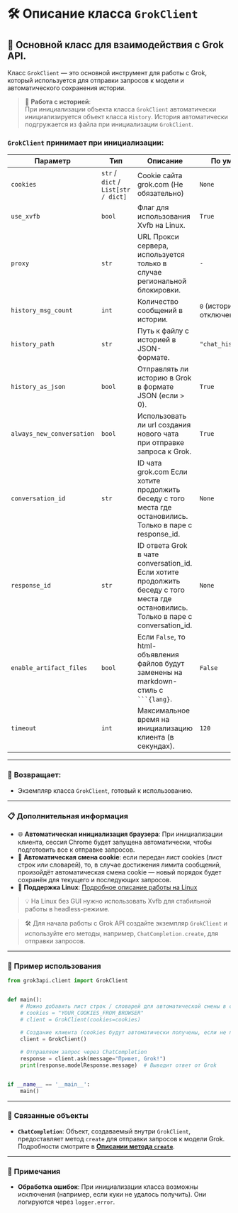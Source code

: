 # 🛠️ Описание класса `GrokClient`

## 🚀 Основной класс для взаимодействия с Grok API.

Класс `GrokClient` — это основной инструмент для работы с Grok, который используется для отправки запросов к модели и автоматического сохранения истории.

> 📁 **Работа с историей**:  
> При инициализации объекта класса `GrokClient` автоматически инициализируется объект класса `History`. История автоматически подгружается из файла при инициализации `GrokClient`.


### `GrokClient` принимает при инициализации:

| Параметр                  | Тип                                 | Описание                                                                                                                             | По умолчанию            |  
|---------------------------|-------------------------------------|--------------------------------------------------------------------------------------------------------------------------------------|-------------------------|
| `cookies`                 | `str` / `dict` / `List[str / dict]` | Cookie сайта grok.com (Не обязательно)                                                                                               | `None`                  |
| `use_xvfb`                | `bool`                              | Флаг для использования Xvfb на Linux.                                                                                                | `True`                  |
| `proxy`                   | `str`                               | URL Прокси сервера, используется только в случае региональной блокировки.                                                            | `-`                     |  
| `history_msg_count`       | `int`                               | Количество сообщений в истории.                                                                                                      | `0` (история отключена) |  
| `history_path`            | `str`                               | Путь к файлу с историей в JSON-формате.                                                                                              | `"chat_histories.json"` |  
| `history_as_json`         | `bool`                              | Отправлять ли историю в Grok в формате JSON (если > 0).                                                                              | `True`                  |
| `always_new_conversation` | `bool`                              | Использовать ли url создания нового чата при отправке запроса к Grok.                                                                | `True`                  |  
| `conversation_id`         | `str`                               | ID чата grok.com Если хотите продолжить беседу с того места где остановились. Только в паре с response_id.                           | `None`                  |  
| `response_id`             | `str`                               | ID ответа Grok в чате conversation_id. Если хотите продолжить беседу с того места где остановились. Только в паре с conversation_id. | `None`                  |
| `enable_artifact_files`   | `bool`                              | Если `False`, то html-объявления файлов будут заменены на markdown-стиль с ` ```{lang} `.                                            | `False`                 |  
| `timeout`                 | `int`                               | Максимальное время на инициализацию клиента (в секундах).                                                                            | `120`                   |  

---

### 🎯 **Возвращает:**  
- Экземпляр класса `GrokClient`, готовый к использованию.

---



### 📋 **Дополнительная информация**

- 🌐 **Автоматическая инициализация браузера**: При инициализации клиента, сессия Chrome будет запущена автоматически, чтобы подготовить все к отправке запросов.
- 🍪 **Автоматическая смена cookie**: если передан лист cookies (лист строк или словарей), то, в случае достижения лимита сообщений, произойдёт автоматическая смена cookie — новый порядок будет сохранён для текущего и последующих запросов.
- 🐧 **Поддержка Linux**: [Подробное описание работы на Linux](LinuxDoc.md)

> 💡  На Linux без GUI нужно использовать Xvfb для стабильной работы в headless-режиме.

> 🛠️ Для начала работы с Grok API создайте экземпляр `GrokClient` и используйте его методы, например, `ChatCompletion.create`, для отправки запросов.

---

### 🌟 **Пример использования**

```python
from grok3api.client import GrokClient


def main():
    # Можно добавить лист строк / словарей для автоматической смены в случае достижения лимита
    # cookies = "YOUR_COOKIES_FROM_BROWSER"
    # client = GrokClient(cookies=cookies)
    
    # Создание клиента (cookies будут автоматически получены, если не переданы)
    client = GrokClient()

    # Отправляем запрос через ChatCompletion
    response = client.ask(message="Привет, Grok!")
    print(response.modelResponse.message)  # Выводит ответ от Grok


if __name__ == '__main__':
    main()
```

---

### 🔗 **Связанные объекты**

- **`ChatCompletion`**: Объект, создаваемый внутри `GrokClient`, предоставляет метод `create` для отправки запросов к модели Grok. Подробности смотрите в **[Описании метода `create`](askDoc.md)**.

---

### 📌 **Примечания**

- **Обработка ошибок**: При инициализации класса возможны исключения (например, если куки не удалось получить). Они логируются через `logger.error`.
